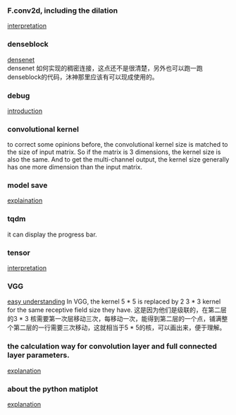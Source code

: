 ### F.conv2d, including the dilation
[interpretation](https://blog.csdn.net/weixin_38145317/article/details/104923015)
### denseblock
[densenet](https://zhuanlan.zhihu.com/p/37189203)   
    densenet 如何实现的稠密连接，这点还不是很清楚，另外也可以跑一跑denseblock的代码，沐神那里应该有可以现成使用的。
### debug
[introduction](https://blog.csdn.net/liu201812/article/details/107620068)
### convolutional kernel
to correct some opinions before, the convolutional kernel size is matched to the size of input matrix. So if the matrix is 3 dimensions, the kernel size is also the same. And to get the               multi-channel output, the kernel size generally has one more dimension than the input matrix. 
### model save
[explaination](https://www.ylkz.life/deeplearning/p12977315/)
### tqdm 
it can display the progress bar.
### tensor
[interpretation](https://jishuin.proginn.com/p/763bfbd6ddd0)
### VGG
[easy understanding](https://zhuanlan.zhihu.com/p/41423739)
In VGG, the kernel 5 * 5 is replaced by 2 3 * 3 kernel for the same receptive field size they have.  这是因为他们是级联的，在第二层的3 * 3 核需要第一次层移动三次，每移动一次，能得到第二层的一个点，铺满整个第二层的一行需要三次移动，这就相当于5 * 5的核，可以画出来，便于理解。
### the calculation way for convolution layer and full connected layer parameters.
[explanation](https://zhuanlan.zhihu.com/p/77471991)
### about the python matiplot
[explanation](https://zhuanlan.zhihu.com/p/33270402)
